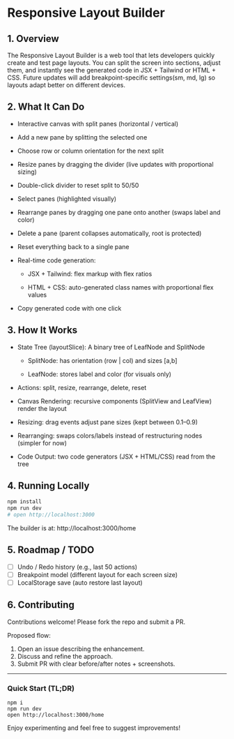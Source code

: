 # Responsive Layout Builder


## 1. Overview

The Responsive Layout Builder is a web tool that lets developers quickly create and test page layouts. You can split the screen into sections, adjust them, and instantly see the generated code in JSX + Tailwind or HTML + CSS. Future updates will add breakpoint-specific settings(sm, md, lg) so layouts adapt better on different devices.

## 2. What It Can Do

- Interactive canvas with split panes (horizontal / vertical)

- Add a new pane by splitting the selected one

- Choose row or column orientation for the next split

- Resize panes by dragging the divider (live updates with proportional sizing)

- Double-click divider to reset split to 50/50

- Select panes (highlighted visually)

- Rearrange panes by dragging one pane onto another (swaps label and color)

- Delete a pane (parent collapses automatically, root is protected)

- Reset everything back to a single pane

- Real-time code generation:

  	- JSX + Tailwind: flex markup with flex ratios

  	- HTML + CSS: auto-generated class names with proportional flex values

- Copy generated code with one click

## 3. How It Works

- State Tree (layoutSlice): A binary tree of LeafNode and SplitNode

	- SplitNode: has orientation (row | col) and sizes [a,b]

	- LeafNode: stores label and color (for visuals only)

- Actions: split, resize, rearrange, delete, reset

- Canvas Rendering: recursive components (SplitView and LeafView) render the layout

- Resizing: drag events adjust pane sizes (kept between 0.1–0.9)

- Rearranging: swaps colors/labels instead of restructuring nodes (simpler for now)

- Code Output: two code generators (JSX + HTML/CSS) read from the tree

## 4. Running Locally

```bash
npm install
npm run dev
# open http://localhost:3000
```

The builder is at: http://localhost:3000/home

## 5. Roadmap / TODO

- [ ] Undo / Redo history (e.g., last 50 actions)
- [ ] Breakpoint model (different layout for each screen size)
- [ ] LocalStorage save (auto restore last layout)

## 6. Contributing

Contributions welcome! Please fork the repo and submit a PR.

Proposed flow:
1. Open an issue describing the enhancement.
2. Discuss and refine the approach.
3. Submit PR with clear before/after notes + screenshots.



---

### Quick Start (TL;DR)
```
npm i
npm run dev
open http://localhost:3000/home
```

Enjoy experimenting and feel free to suggest improvements!
